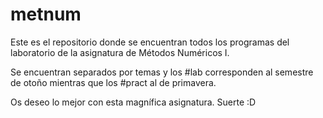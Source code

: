 # metnum

Este es el repositorio donde se encuentran todos los programas del laboratorio de la asignatura de Métodos Numéricos I.

Se encuentran separados por temas y los #lab corresponden al semestre de otoño mientras que los #pract al de primavera.

Os deseo lo mejor con esta magnífica asignatura. Suerte :D
